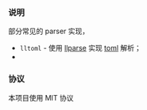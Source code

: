 ### 说明
部分常见的 parser 实现，
* `lltoml` - 使用 [llparse](https://github.com/nodejs/llparse) 实现 [toml](https://github.com/toml-lang/toml) 解析；
* 

### 协议
本项目使用 MIT 协议
